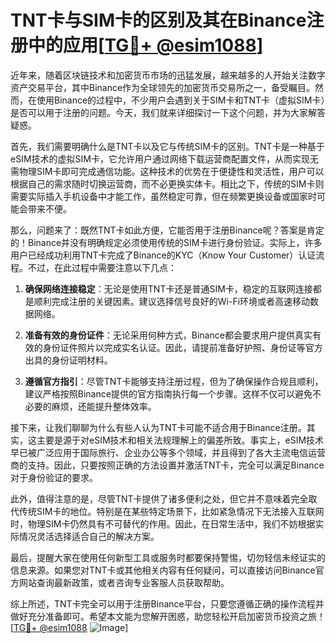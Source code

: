 # TNT卡与SIM卡的区别及其在Binance注册中的应用[[TG💪+ @esim1088](https://t.me/s/esim1088)]

近年来，随着区块链技术和加密货币市场的迅猛发展，越来越多的人开始关注数字资产交易平台，其中Binance作为全球领先的加密货币交易所之一，备受瞩目。然而，在使用Binance的过程中，不少用户会遇到关于SIM卡和TNT卡（虚拟SIM卡）是否可以用于注册的问题。今天，我们就来详细探讨一下这个问题，并为大家解答疑惑。

首先，我们需要明确什么是TNT卡以及它与传统SIM卡的区别。TNT卡是一种基于eSIM技术的虚拟SIM卡，它允许用户通过网络下载运营商配置文件，从而实现无需物理SIM卡即可完成通信功能。这种技术的优势在于便捷性和灵活性，用户可以根据自己的需求随时切换运营商，而不必更换实体卡。相比之下，传统的SIM卡则需要实际插入手机设备中才能工作，虽然稳定可靠，但在频繁更换设备或国家时可能会带来不便。

那么，问题来了：既然TNT卡如此方便，它能否用于注册Binance呢？答案是肯定的！Binance并没有明确规定必须使用传统的SIM卡进行身份验证。实际上，许多用户已经成功利用TNT卡完成了Binance的KYC（Know Your Customer）认证流程。不过，在此过程中需要注意以下几点：

1. **确保网络连接稳定**：无论是使用TNT卡还是普通SIM卡，稳定的互联网连接都是顺利完成注册的关键因素。建议选择信号良好的Wi-Fi环境或者高速移动数据网络。
   
2. **准备有效的身份证件**：无论采用何种方式，Binance都会要求用户提供真实有效的身份证件照片以完成实名认证。因此，请提前准备好护照、身份证等官方出具的身份证明材料。

3. **遵循官方指引**：尽管TNT卡能够支持注册过程，但为了确保操作合规且顺利，建议严格按照Binance提供的官方指南执行每一个步骤。这样不仅可以避免不必要的麻烦，还能提升整体效率。

接下来，让我们聊聊为什么有些人认为TNT卡可能不适合用于Binance注册。其实，这主要是源于对eSIM技术和相关法规理解上的偏差所致。事实上，eSIM技术早已被广泛应用于国际旅行、企业办公等多个领域，并且得到了各大主流电信运营商的支持。因此，只要按照正确的方法设置并激活TNT卡，完全可以满足Binance对于身份验证的要求。

此外，值得注意的是，尽管TNT卡提供了诸多便利之处，但它并不意味着完全取代传统SIM卡的地位。特别是在某些特定场景下，比如紧急情况下无法接入互联网时，物理SIM卡仍然具有不可替代的作用。因此，在日常生活中，我们不妨根据实际情况灵活选择适合自己的解决方案。

最后，提醒大家在使用任何新型工具或服务时都要保持警惕，切勿轻信未经证实的信息来源。如果您对TNT卡或其他相关内容有任何疑问，可以直接访问Binance官方网站查询最新政策，或者咨询专业客服人员获取帮助。

综上所述，TNT卡完全可以用于注册Binance平台，只要您遵循正确的操作流程并做好充分准备即可。希望本文能为您解开困惑，助您轻松开启加密货币投资之旅！[[TG💪+ @esim1088](https://t.me/s/esim1088) ![Image](https://i.postimg.cc/4NQfJmqS/Snipaste-2025-05-13-00-14-12.png)]